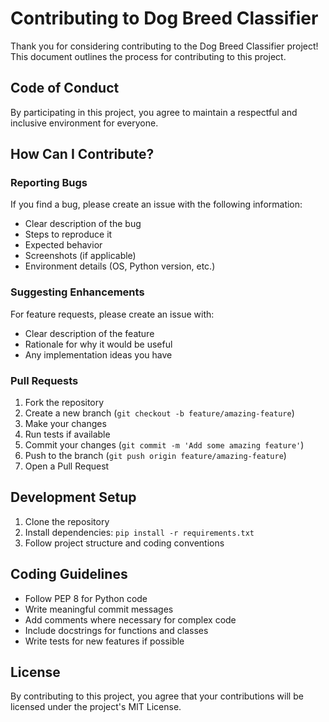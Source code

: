 # Contributing to Dog Breed Classifier

Thank you for considering contributing to the Dog Breed Classifier project! This document outlines the process for contributing to this project.

## Code of Conduct

By participating in this project, you agree to maintain a respectful and inclusive environment for everyone.

## How Can I Contribute?

### Reporting Bugs

If you find a bug, please create an issue with the following information:
- Clear description of the bug
- Steps to reproduce it
- Expected behavior
- Screenshots (if applicable)
- Environment details (OS, Python version, etc.)

### Suggesting Enhancements

For feature requests, please create an issue with:
- Clear description of the feature
- Rationale for why it would be useful
- Any implementation ideas you have

### Pull Requests

1. Fork the repository
2. Create a new branch (`git checkout -b feature/amazing-feature`)
3. Make your changes
4. Run tests if available
5. Commit your changes (`git commit -m 'Add some amazing feature'`)
6. Push to the branch (`git push origin feature/amazing-feature`)
7. Open a Pull Request

## Development Setup

1. Clone the repository
2. Install dependencies: `pip install -r requirements.txt`
3. Follow project structure and coding conventions

## Coding Guidelines

- Follow PEP 8 for Python code
- Write meaningful commit messages
- Add comments where necessary for complex code
- Include docstrings for functions and classes
- Write tests for new features if possible

## License

By contributing to this project, you agree that your contributions will be licensed under the project's MIT License.
